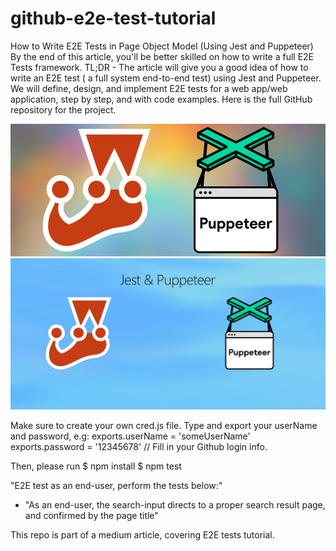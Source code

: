 # github-e2e-test-tutorial

How to Write E2E Tests in Page Object Model (Using Jest and Puppeteer)
By the end of this article, you'll be better skilled on how to write a full E2E Tests framework.
TL;DR - The article will give you a good idea of how to write an E2E test ( a full system end-to-end test) using Jest and Puppeteer. We will define, design, and implement E2E tests for a web app/web application, step by step, and with code examples. Here is the full GitHub repository for the project.

![Screenshot](jest-puppeteer.png)
![Screenshot](jest-puppeteer.jpg)

Make sure to create your own cred.js file. Type and export your userName and password, e.g: 
exports.userName = 'someUserName'
exports.password = '12345678'
// Fill in your Github login info.


Then, please run
$ npm install 
$ npm test

"E2E test as an end-user, perform the tests below:"

- "As an end-user, the search-input directs to a proper search result page, and confirmed by the page title"

This repo is part of a medium article, covering E2E tests tutorial.
